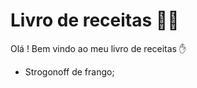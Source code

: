 # Livro de receitas :man_cook: 

Olá ! Bem vindo ao meu livro de receitas :hand:

- Strogonoff de frango;
